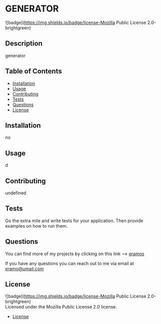 
  # GENERATOR

  ![badge](https://img.shields.io/badge/license-Mozilla Public License 2.0-brightgreen)<br>

  ## Description

  generator 


  ## Table of Contents

  * [Installation](#installation)
  * [Usage](#usage)
  * [Contributing](#contributing)
  * [Tests](#tests)
  * [Questions](#questions)
  * [License](#license)



  ## Installation

  no 


  ## Usage 

  d


  ## Contributing


  undefined
 

  ## Tests

  Go the extra mile and write tests for your application. Then provide examples on how to run them.

    
  ## Questions

  You can find more of my projects by clicking on this link --> [eramos](github.com)

  If you have any questions you  can reach out to me via email at eramo@umail.com


  ## License

  ![badge](https://img.shields.io/badge/license-Mozilla Public License 2.0-brightgreen)<br>
  Licensed under the Mozilla Public License 2.0 license.
  
* [License](#license)

